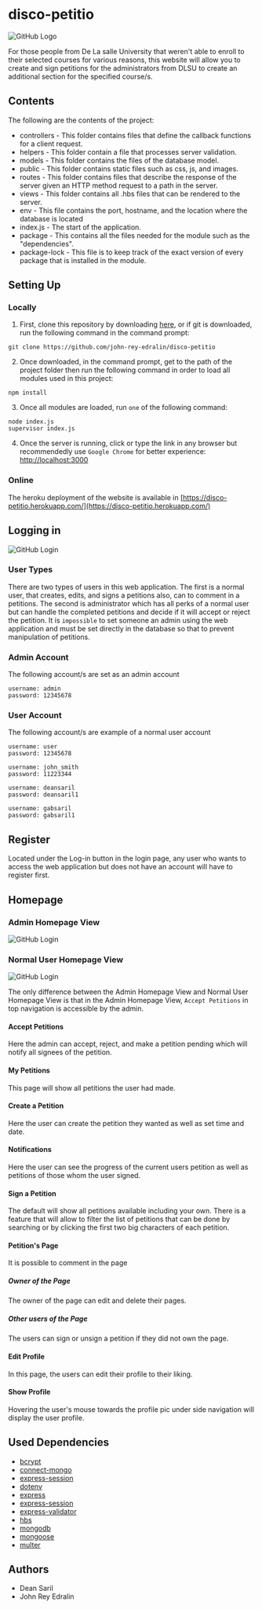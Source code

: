 # disco-petitio
![GitHub Logo](/public/images/Disco_Petitio.png)

For those people from De La salle University that weren't able to enroll to their selected courses for various reasons, this website will allow you to create and sign petitions for the administrators from DLSU to create an additional section for the specified course/s. 

## Contents
The following are the contents of the project:
- controllers - This folder contains files that define the callback functions for a client request.
- helpers - This folder contain a file that processes server validation.
- models - This folder contains the files of the database model.
- public - This folder contains static files such as css, js, and images.
- routes - This folder contains files that describe the response of the server given an HTTP method request to a path in the server.
- views - This folder contains all .hbs files that can be rendered to the server.
- env - This file contains the port, hostname, and the location where the database is located
- index.js - The start of the application.
- package - This contains all the files needed for the module such as the "dependencies". 
- package-lock - This file is to keep track of the exact version of every package that is installed in the module.


## Setting Up

### Locally
1. First, clone this repository by downloading [here](https://github.com/john-rey-edralin/disco-petitio/archive/refs/heads/main.zip), or if git is downloaded, run the following command in the command prompt:
```
git clone https://github.com/john-rey-edralin/disco-petitio
```

2. Once downloaded, in the command prompt, get to the path of the project folder then run the following command in order to load all modules used in this project:
```
npm install
```

3. Once all modules are loaded, run `one` of the following command:
```
node index.js
supervisor index.js
```

4. Once the server is running, click or type the link in any browser but recommendedly use `Google Chrome` for better experience: [http://localhost:3000](http://localhost:3000)

### Online
The heroku deployment of the website is available in [https://disco-petitio.herokuapp.com/](https://disco-petitio.herokuapp.com/)

## Logging in
![GitHub Login](/public/images/loginpage.jpg)

### User Types
There are two types of users in this web application. The first is a normal user, that creates, edits, and signs a petitions also, can to comment in a petitions. The second is administrator which has all perks of a normal user but can handle the completed petitions and decide if it will accept or reject the petition. It is `impossible` to set someone an admin using the web application and must be set directly in the database so that to prevent manipulation of petitions.

### Admin Account
The following account/s are set as an admin account
```
username: admin
password: 12345678
```

### User Account
The following account/s are example of a normal user account
```
username: user
password: 12345678

username: john_smith
password: 11223344

username: deansaril
password: deansaril1

username: gabsaril
password: gabsaril1
```
## Register
Located under the Log-in button in the login page, any user who wants to access the web application but does not have an account will have to register first.

## Homepage

### Admin Homepage View
![GitHub Login](/public/images/adminhomepage.jpg)

### Normal User Homepage View
![GitHub Login](/public/images/userhomepage.jpg)

The only difference between the Admin Homepage View and Normal User Homepage View is that in the Admin Homepage View, `Accept Petitions` in top navigation is accessible by the admin.

#### Accept Petitions
Here the admin can accept, reject, and make a petition pending which will notify all signees of the petition.

#### My Petitions
This page will show all petitions the user had made.

#### Create a Petition
Here the user can create the petition they wanted as well as set time and date.

#### Notifications
Here the user can see the progress of the current users petition as well as petitions of those whom the user signed.

#### Sign a Petition
The default will show all petitions available including your own. There is a feature that will allow to filter the list of petitions that can be done by searching or by clicking the first two big characters of each petition.

#### Petition's Page
It is possible to comment in the page

##### Owner of the Page
The owner of the page can edit and delete their pages.

##### Other users of the Page
The users can sign or unsign a petition if they did not own the page.

#### Edit Profile
In this page, the users can edit their profile to their liking.

#### Show Profile
Hovering the user's mouse towards the profile pic under side navigation will display the user profile.

## Used Dependencies
- [bcrypt](https://www.npmjs.com/package/bcrypt)
- [connect-mongo](https://www.npmjs.com/package/connect-mongo)
- [express-session](https://www.npmjs.com/package/express-session)
- [dotenv](https://www.npmjs.com/package/dotenv)
- [express](https://www.npmjs.com/package/express)
- [express-session](https://www.npmjs.com/package/express-session)
- [express-validator](https://www.npmjs.com/package/express-validator)
- [hbs](https://www.npmjs.com/package/hbs)
- [mongodb](https://www.npmjs.com/package/mongodb)
- [mongoose](https://www.npmjs.com/package/mongoose)
- [multer](https://www.npmjs.com/package/multer)

## Authors
- Dean Saril
- John Rey Edralin
